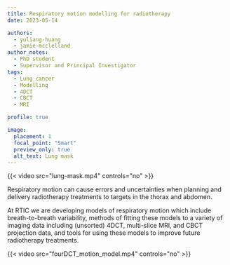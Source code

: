 ```yaml
---
title: Respiratory motion modelling for radiotherapy
date: 2023-05-14

authors: 
  - yuliang-huang
  - jamie-mcclelland
author_notes:
  - PhD student
  - Supervisor and Principal Investigator
tags:
  - Lung cancer
  - Modelling
  - 4DCT 
  - CBCT
  - MRI

profile: true

image:
  placement: 1
  focal_point: "Smart"
  preview_only: true
  alt_text: Lung mask
---
```

{{< video src="lung-mask.mp4" controls="no" >}}

Respiratory motion can cause errors and uncertainties when planning and delivery radiotherapy treatments to targets in the thorax and abdomen.

<!--more-->

At RTIC we are developing models of respiratory motion which include breath-to-breath variability, methods of fitting these models to a variety of imaging data including (unsorted) 4DCT, multi-slice MRI, and CBCT projection data, and tools for using these models to improve future radiotherapy treatments.

{{< video src="fourDCT_motion_model.mp4" controls="no" >}}


